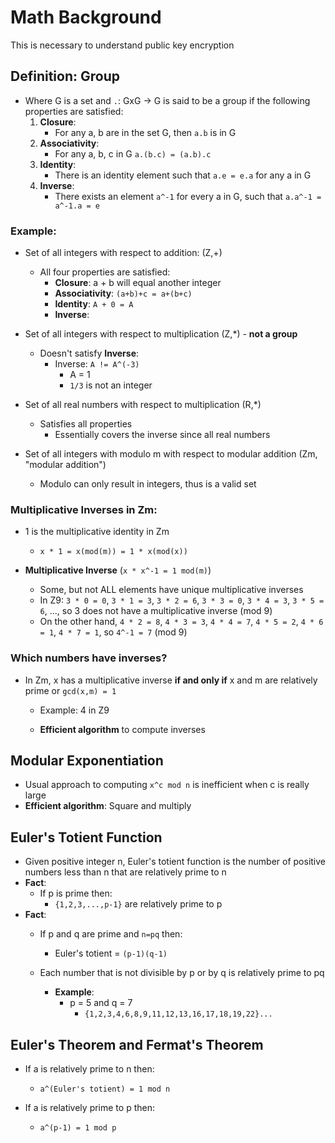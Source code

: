 # Math Background
This is necessary to understand public key encryption

## Definition: Group
- Where G is a set and `.`: GxG -> G is said to be a group if the following properties are satisfied:
  1. **Closure**:
     - For any a, b are in the set G, then `a.b` is in G
  2. **Associativity**:
     - For any a, b, c in G `a.(b.c) = (a.b).c`
  3. **Identity**:
     - There is an identity element such that `a.e = e.a` for any a in G
  4. **Inverse**:
     - There exists an element `a^-1` for every a in G, such that `a.a^-1 = a^-1.a = e`

### Example:
- Set of all integers with respect to addition: (Z,+)
  - All four properties are satisfied:
    - **Closure**: a + b will equal another integer
    - **Associativity**: `(a+b)+c = a+(b+c)`
    - **Identity**: `A + 0 = A`
    - **Inverse**:

- Set of all integers with respect to multiplication (Z,*) - **not a group**
  - Doesn't satisfy **Inverse**:
    - Inverse: `A != A^(-3)`
      - A = 1
      - `1/3` is not an integer

- Set of all real numbers with respect to multiplication (R,*)
  - Satisfies all properties
    - Essentially covers the inverse since all real numbers

- Set of all integers with modulo m with respect to modular addition (Zm, "modular addition")
  - Modulo can only result in integers, thus is a valid set

### Multiplicative Inverses in Zm:
- 1 is the multiplicative identity in Zm
  - `x * 1 = x(mod(m)) = 1 * x(mod(x))`

- **Multiplicative Inverse** (`x * x^-1 = 1 mod(m)`)
  - Some, but not ALL elements have unique multiplicative inverses
  - In Z9: `3 * 0 = 0`, `3 * 1 = 3`, `3 * 2 = 6`, `3 * 3 = 0`, `3 * 4 = 3`, `3 * 5 = 6`, ..., so 3 does not have a multiplicative inverse (mod 9)
  - On the other hand, `4 * 2 = 8`, `4 * 3 = 3`, `4 * 4 = 7`, `4 * 5 = 2`, `4 * 6 = 1`, `4 * 7 = 1`, so `4^-1 = 7` (mod 9)

### Which numbers have inverses?
- In Zm, x has a multiplicative inverse **if and only if** x and m are relatively prime or `gcd(x,m) = 1`
  - Example: 4 in Z9

  - **Efficient algorithm** to compute inverses

## Modular Exponentiation
- Usual approach to computing `x^c mod n` is inefficient when c is really large
- **Efficient algorithm**: Square and multiply

## Euler's Totient Function
- Given positive integer n, Euler's totient function is the number of positive numbers less than n that are relatively prime to n
- **Fact**:
  - If p is prime then:
    - `{1,2,3,...,p-1}` are relatively prime to p
- **Fact**:
  - If p and q are prime and `n=pq` then:
    - Euler's totient = `(p-1)(q-1)`
  
  - Each number that is not divisible by p or by q is relatively prime to pq
    - **Example**:
      - p = 5 and q = 7
        - `{1,2,3,4,6,8,9,11,12,13,16,17,18,19,22}...`

## Euler's Theorem and Fermat's Theorem
- If a is relatively prime to n then:
  - `a^(Euler's totient) = 1 mod n`

- If a is relatively prime to p then:
  - `a^(p-1) = 1 mod p`
